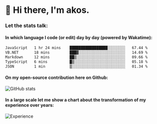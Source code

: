 # 👋 Hi there, I'm akos. 


### Let the stats talk:


#### In which language I code (or edit) day by day (powered by Wakatime): 

<!--START_SECTION:waka-->

```txt
JavaScript   1 hr 24 mins    █████████████████░░░░░░░░   67.44 %
VB.NET       18 mins         ███▓░░░░░░░░░░░░░░░░░░░░░   14.69 %
Markdown     12 mins         ██▒░░░░░░░░░░░░░░░░░░░░░░   09.66 %
TypeScript   6 mins          █▒░░░░░░░░░░░░░░░░░░░░░░░   05.18 %
JSON         1 min           ▒░░░░░░░░░░░░░░░░░░░░░░░░   01.34 %
```

<!--END_SECTION:waka-->

#### On my open-source contribution here on Github:
 
![GitHub stats](https://github-readme-stats.vercel.app/api?username=akosbalasko)

#### In a large scale let me show a chart about the transformation of my experience over years:   

![Experience](https://cr-skills-chart-widget.azurewebsites.net/api/api?username=akosbalasko)
